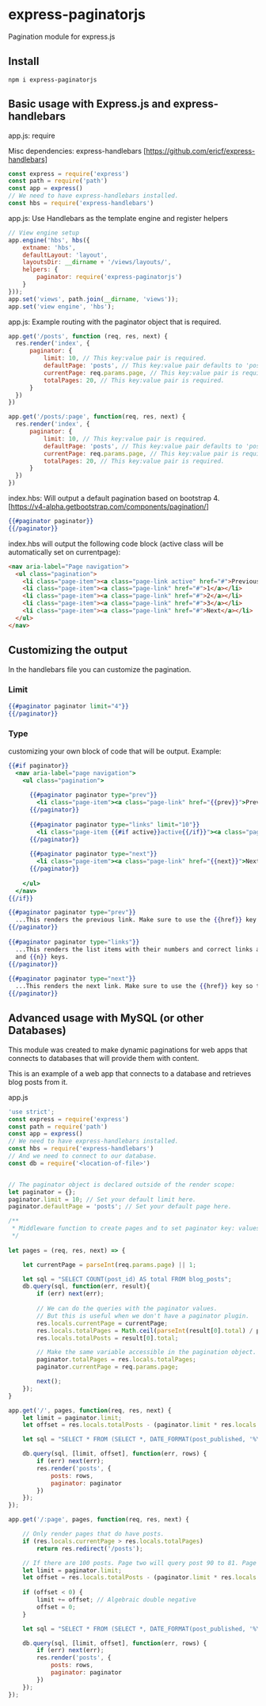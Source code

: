 # express-paginatorjs
Pagination module for express.js

## Install
  
  ```
  npm i express-paginatorjs
  ```

## Basic usage with Express.js and express-handlebars

app.js: require

Misc dependencies: express-handlebars [https://github.com/ericf/express-handlebars]

```javascript
const express = require('express')
const path = require('path')
const app = express()
// We need to have express-handlebars installed.
const hbs = require('express-handlebars')
```

app.js: Use Handlebars as the template engine and register helpers
```javascript
// View engine setup
app.engine('hbs', hbs({
    extname: 'hbs',
    defaultLayout: 'layout',
    layoutsDir: __dirname + '/views/layouts/',
    helpers: {
        paginator: require('express-paginatorjs')
    }
}));
app.set('views', path.join(__dirname, 'views'));
app.set('view engine', 'hbs');
```

app.js: Example routing with the paginator object that is required.

```javascript
app.get('/posts', function (req, res, next) {
  res.render('index', {
      paginator: {
          limit: 10, // This key:value pair is required.
          defaultPage: 'posts', // This key:value pair defaults to 'posts' if not set.
          currentPage: req.params.page, // This key:value pair is required.
          totalPages: 20, // This key:value pair is required.
      }
  })
})

app.get('/posts/:page', function(req, res, next) {
  res.render('index', {
      paginator: {
          limit: 10, // This key:value pair is required.
          defaultPage: 'posts', // This key:value pair defaults to 'posts' if not set.
          currentPage: req.params.page, // This key:value pair is required.
          totalPages: 20, // This key:value pair is required.
      }
  })
})
```

index.hbs: Will output a default pagination based on bootstrap 4. [https://v4-alpha.getbootstrap.com/components/pagination/]
```handlebars
{{#paginator paginator}}
{{/paginator}}
```

index.hbs will output the following code block (active class will be automatically set on currentpage):
```html
<nav aria-label="Page navigation">
  <ul class="pagination">
    <li class="page-item"><a class="page-link active" href="#">Previous</a></li>
    <li class="page-item"><a class="page-link" href="#">1</a></li>
    <li class="page-item"><a class="page-link" href="#">2</a></li>
    <li class="page-item"><a class="page-link" href="#">3</a></li>
    <li class="page-item"><a class="page-link" href="#">Next</a></li>
  </ul>
</nav>
 ```
</nav>

## Customizing the output
In the handlebars file you can customize the pagination.

### Limit
```handlebars
{{#paginator paginator limit="4"}}
{{/paginator}}
```

### Type
customizing your own block of code that will be output. Example:

```handlebars
{{#if paginator}}
  <nav aria-label="page navigation">
    <ul class="pagination">
    
      {{#paginator paginator type="prev"}}
        <li class="page-item"><a class="page-link" href="{{prev}}">Previous</a></li>
      {{/paginator}}
      
      {{#paginator paginator type="links" limit="10"}}
        <li class="page-item {{#if active}}active{{/if}}"><a class="page-link" href="{{href}}">{{n}}</a></li>
      {{/paginator}}
      
      {{#paginator paginator type="next"}}
        <li class="page-item"><a class="page-link" href="{{next}}">Next</a></li>
      {{/paginator}}
      
    </ul>
  </nav>
{{/if}}
```

```handlebars
{{#paginator paginator type="prev"}}
  ...This renders the previous link. Make sure to use the {{href}} key so that it will link correctly.
{{/paginator}}
      
{{#paginator paginator type="links"}}
  ...This renders the list items with their numbers and correct links as long as you provide the {{href}}
  and {{n}} keys.
{{/paginator}}
      
{{#paginator paginator type="next"}}
  ...This renders the next link. Make sure to use the {{href}} key so that it will link correctly.
{{/paginator}}
```
      
## Advanced usage with MySQL (or other Databases)
This module was created to make dynamic paginations for web apps that connects to databases that will provide them with content.

This is an example of a web app that connects to a database and retrieves blog posts from it.

app.js
```javascript
'use strict';
const express = require('express')
const path = require('path')
const app = express()
// We need to have express-handlebars installed.
const hbs = require('express-handlebars')
// And we need to connect to our database.
const db = require('<location-of-file>')


// The paginator object is declared outside of the render scope:
let paginator = {};
paginator.limit = 10; // Set your default limit here.
paginator.defaultPage = 'posts'; // Set your default page here.

/**
 * Middleware function to create pages and to set paginator key: values.
 */
 
let pages = (req, res, next) => {

    let currentPage = parseInt(req.params.page) || 1;

    let sql = "SELECT COUNT(post_id) AS total FROM blog_posts";
    db.query(sql, function(err, result){
        if (err) next(err);
        
        // We can do the queries with the paginator values.
        // But this is useful when we don't have a paginator plugin.
        res.locals.currentPage = currentPage;
        res.locals.totalPages = Math.ceil(parseInt(result[0].total) / paginator.limit);
        res.locals.totalPosts = result[0].total;

        // Make the same variable accessible in the pagination object.
        paginator.totalPages = res.locals.totalPages;
        paginator.currentPage = req.params.page;

        next();
    });
}

app.get('/', pages, function(req, res, next) {
    let limit = paginator.limit;
    let offset = res.locals.totalPosts - (paginator.limit * res.locals.currentPage);

    let sql = "SELECT * FROM (SELECT *, DATE_FORMAT(post_published, '%Y-%m-%d') AS published FROM blog_posts LIMIT ? OFFSET ?) sub ORDER BY post_id DESC";

    db.query(sql, [limit, offset], function(err, rows) {
        if (err) next(err);
        res.render('posts', {
            posts: rows,
            paginator: paginator
        })
    });
});

app.get('/:page', pages, function(req, res, next) {

    // Only render pages that do have posts.
    if (res.locals.currentPage > res.locals.totalPages)
        return res.redirect('/posts');

    // If there are 100 posts. Page two will query post 90 to 81. Page three: 71 to 80.
    let limit = paginator.limit;
    let offset = res.locals.totalPosts - (paginator.limit * res.locals.currentPage);
    
    if (offset < 0) {
        limit += offset; // Algebraic double negative
        offset = 0;
    }

    let sql = "SELECT * FROM (SELECT *, DATE_FORMAT(post_published, '%Y-%m-%d') AS published FROM blog_posts LIMIT ? OFFSET ?) sub ORDER BY post_id DESC";

    db.query(sql, [limit, offset], function(err, rows) {
        if (err) next(err);
        res.render('posts', {
            posts: rows,
            paginator: paginator
        })
    });
});
```
